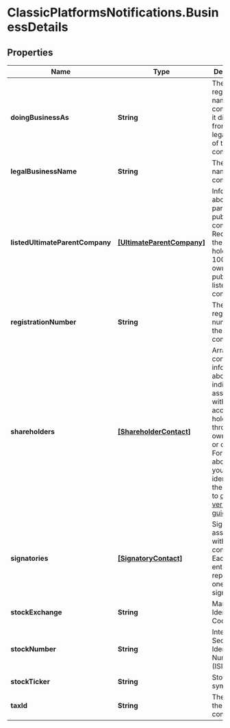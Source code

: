 # ClassicPlatformsNotifications.BusinessDetails

## Properties

Name | Type | Description | Notes
------------ | ------------- | ------------- | -------------
**doingBusinessAs** | **String** | The registered name of the company (if it differs from the legal name of the company). | [optional] 
**legalBusinessName** | **String** | The legal name of the company. | [optional] 
**listedUltimateParentCompany** | [**[UltimateParentCompany]**](UltimateParentCompany.md) | Information about the parent public company. Required if the account holder is 100% owned by a publicly listed company. | [optional] 
**registrationNumber** | **String** | The registration number of the company. | [optional] 
**shareholders** | [**[ShareholderContact]**](ShareholderContact.md) | Array containing information about individuals associated with the account holder either through ownership or control. For details about how you can identify them, refer to [our verification guide](https://docs.adyen.com/marketplaces-and-platforms/classic/verification-process#identify-ubos). | [optional] 
**signatories** | [**[SignatoryContact]**](SignatoryContact.md) | Signatories associated with the company. Each array entry should represent one signatory. | [optional] 
**stockExchange** | **String** | Market Identifier Code (MIC). | [optional] 
**stockNumber** | **String** | International Securities Identification Number (ISIN). | [optional] 
**stockTicker** | **String** | Stock Ticker symbol. | [optional] 
**taxId** | **String** | The tax ID of the company. | [optional] 


